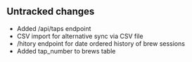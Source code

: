 ## Untracked changes

- Added /api/taps endpoint
- CSV import for alternative sync via CSV file
- /hitory endpoint for date ordered history of brew sessions
- Added tap_number to brews table
